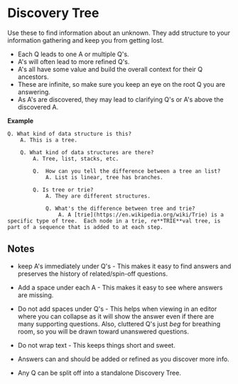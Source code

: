 # Discovery Tree

Use these to find information about an unknown.  They add structure to your
information gathering and keep you from getting lost.

* Each Q leads to one A or multiple Q's.
* A's will often lead to more refined Q's.
* A's all have some value and build the overall context for their Q ancestors.
* These are infinite, so make sure you keep an eye on the root Q you are answering.
* As A's are discovered, they may lead to clarifying Q's or A's above the discovered A.

**Example**

```text
Q. What kind of data structure is this?
	A. This is a tree.

	Q. What kind of data structures are there?
		A. Tree, list, stacks, etc.

		Q.  How can you tell the difference between a tree an list?
			A. List is linear, tree has branches.

		Q. Is tree or trie?
			A. They are different structures.

			Q. What's the difference between tree and trie?
				A. A [trie](https://en.wikipedia.org/wiki/Trie) is a specific type of tree.  Each node in a trie, re**TRIE**val tree, is part of a sequence that is added to at each step.  
```


## Notes

* keep A's immediately under Q's - This makes it easy to find answers and
  preserves the history of related/spin-off questions.

* Add a space under each A - This makes it easy to see where answers are
  missing.

* Do not add spaces under Q's - This helps when viewing in an editor where you 
  can collapse as it will show the answer even if there are many supporting 
  questions.  Also, cluttered Q's just _beg_ for breathing room, so you will be 
  drawn toward unanswered questions.

* Do not wrap text - This keeps things short and sweet.

* Answers can and should be added or refined as you discover more info.

* Any Q can be split off into a standalone Discovery Tree.